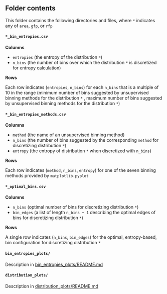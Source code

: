 ## Folder contents
This folder contains the following directories and files, where `*` indicates any of `area`, `gfp`, or `rfp`

#### `*_bin_entropies.csv`
**Columns**
- `entropies` (the entropy of the distribution `*`)
- `n_bins` (the number of bins over which the distribution `*` is discretized for entropy calculation)

**Rows**

Each row indicates (`entropies`, `n_bins`) for each `n_bins` that is a multiple of 10 in the range 
(minimum number of bins suggested by unsupervised binning methods for the distribution `*` , 
maximum number of bins suggested by unsupervised binning methods for the distribution `*`) 

#### `*_bin_entropies_methods.csv`
**Columns**
- `method` (the name of an unsupervised binning method)
- `n_bins` (the number of bins suggested by the corresponding `method` for discretizing distribution `*`)
- `entropy` (the entropy of distribution `*` when discretized with `n_bins`)

**Rows**

Each row indicates (`method`, `n_bins`, `entropy`) for one of the seven binning methods provided by `matplotlib.pyplot`

#### `*_optimal_bins.csv`
**Columns**
- `n_bins` (optimal number of bins for discretizing distribution `*`)
- `bin_edges` (a list of length `n_bins + 1` describing the optimal edges of bins for discretizing distribution `*`)

**Rows**

A single row indicates (`n_bins`, `bin_edges`) for the optimal, entropy-based, bin configuration for discretizing distribution `*`

#### `bin_entropies_plots/`
Description in [bin_entropies_plots/README.md]([url]https://github.com/sarahfi2her/variability/tree/main/20230404/results/bin_selection/bin_entropies_plots#readme)

#### `distribution_plots/`
Description in [distribution_plots/README.md]([url]https://github.com/sarahfi2her/variability/tree/main/20230404/results/bin_selection/distribution_plots#readme)


